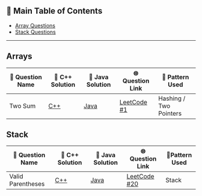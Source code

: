 ## 📑 Main Table of Contents

- [Array Questions](#arrays)
- [Stack Questions](#stack)

---

## Arrays

| 🧠 Question Name | 🔗 C++ Solution                | 🔗 Java Solution                  | 🌐 Question Link                                      | 🧩 Pattern Used        |
| ---------------- | ------------------------------ | --------------------------------- | ----------------------------------------------------- | ---------------------- |
| Two Sum          | [C++](./C++/Arrays/TwoSum.cpp) | [Java](./JAVA/Arrays/TwoSum.java) | [LeetCode #1](https://leetcode.com/problems/two-sum/) | Hashing / Two Pointers |

## Stack

| 🧠 Question Name  | 🔗 C++ Solution                         | 🔗 Java Solution                           | 🌐 Question Link                                                 | 🧩Pattern Used |
| ----------------- | --------------------------------------- | ------------------------------------------ | ---------------------------------------------------------------- | --------------- |
| Valid Parentheses | [C++](./C++/Stack/ValidParentheses.cpp) | [Java](./JAVA/Stack/ValidParentheses.java) | [LeetCode #20](https://leetcode.com/problems/valid-parentheses/) | Stack  |         


